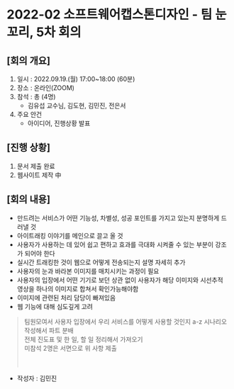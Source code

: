 # 2022-02 소프트웨어캡스톤디자인 - 팀 눈꼬리, 5차 회의
## [회의 개요]
1. 일시 : 2022.09.19.(월) 17:00~18:00 (60분)
2. 장소 : 온라인(ZOOM)
3. 참석 : 총 (4명)
   - 김유섭 교수님, 김도현, 김민진, 전은서
4. 주요 안건
   -  아이디어, 진행상황 발표 

## [진행 상황]
1. 문서 제출 완료
2. 웹사이트 제작 中

## [회의 내용]
- 만드려는 서비스가 어떤 기능성, 차별성, 성공 포인트를 가지고 있는지 분명하게 드러낼 것
- 아이트래킹 이야기를 메인으로 끌고 올 것
- 사용자가 사용하는 데 있어 쉽고 편하고 효과를 극대화 시켜줄 수 있는 부분이 강조가 되어야 한다
- 실시간 트래킹한 것이 웹으로 어떻게 전송되는지 설명 자세히 추가
- 사용자의 눈과 바라본 이미지를 매치시키는 과정이 필요
- 사용자의 입장에서 어떤 기기로 보던 상관 없이 사용자가 해당 이미지와 시선추적 영상을 하나의 이미지로 합쳐서 확인가능해야함
- 이미지에 관련된 처리 담당이 빠져있음
- 웹 기능에 대해 심도깊게 고려

> 팀원모여서 사용자 입장에서 우리 서비스를 어떻게 사용할 것인지 a-z 시나리오 작성해서 파트 분배<br>
> 전체 진도표 및 한 일, 할 일 정리해서 가져오기<br>
> 미참석 2명은 서면으로 위 사항 제출<br>
<br><br>

- 작성자 : 김민진
